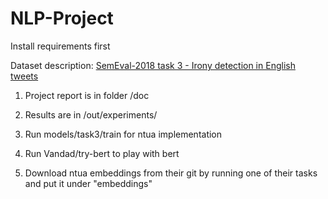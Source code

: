 # NLP-Project

Install requirements first

Dataset description:  [SemEval-2018 task 3 - Irony detection in English tweets](https://competitions.codalab.org/competitions/17468)

1. Project report is in folder /doc 

2. Results are in /out/experiments/

3. Run models/task3/train for ntua implementation

4. Run Vandad/try-bert to play with bert

5. Download ntua embeddings from their git by running one of their tasks and put it under "embeddings"
